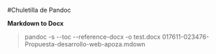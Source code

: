 #Chuletilla de Pandoc

**Markdown to Docx**
>pandoc -s --toc --reference-docx  -o test.docx 017611-023476-Propuesta-desarrollo-web-apoza.mdown 
